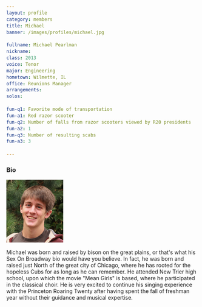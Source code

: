 ```yaml
---
layout: profile
category: members
title: Michael
banner: /images/profiles/michael.jpg

fullname: Michael Pearlman
nickname: 
class: 2013
voice: Tenor
major: Engineering
hometown: Wilmette, IL
office: Reunions Manager
arrangements: 
solos: 

fun-q1: Favorite mode of transportation
fun-a1: Red razor scooter
fun-q2: Number of falls from razor scooters viewed by R20 presidents
fun-a2: 1
fun-q3: Number of resulting scabs
fun-a3: 3

---
```


### Bio

![Michael](/images/members/current/michael.jpg)

Michael was born and raised by bison on the great plains, or that's
what his Sex On Broadway bio would have you believe. In fact, he was
born and raised just North of the great city of Chicago, where he has
rooted for the hopeless Cubs for as long as he can remember. He
attended New Trier high school, upon which the movie "Mean Girls" is
based, where he participated in the classical choir. He is very
excited to continue his singing experience with the Princeton Roaring
Twenty after having spent the fall of freshman year without their
guidance and musical expertise.
